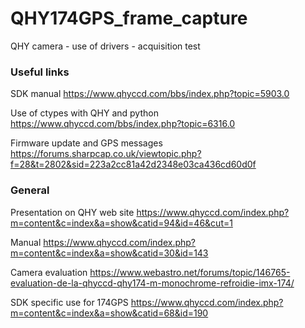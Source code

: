 # QHY174GPS_frame_capture
QHY camera - use of drivers - acquisition test

### Useful links 

SDK manual
https://www.qhyccd.com/bbs/index.php?topic=5903.0

Use of ctypes with QHY and python
https://www.qhyccd.com/bbs/index.php?topic=6316.0

Firmware update and GPS messages
https://forums.sharpcap.co.uk/viewtopic.php?f=28&t=2802&sid=223a2cc81a42d2348e03ca436cd60d0f

### General

Presentation on QHY web site
https://www.qhyccd.com/index.php?m=content&c=index&a=show&catid=94&id=46&cut=1

Manual
https://www.qhyccd.com/index.php?m=content&c=index&a=show&catid=30&id=143

Camera evaluation
https://www.webastro.net/forums/topic/146765-evaluation-de-la-qhyccd-qhy174-m-monochrome-refroidie-imx-174/

SDK specific use for 174GPS
https://www.qhyccd.com/index.php?m=content&c=index&a=show&catid=68&id=190


